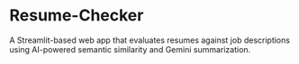 # Resume-Checker
A Streamlit-based web app that evaluates resumes against job descriptions using AI-powered semantic similarity and Gemini summarization.

